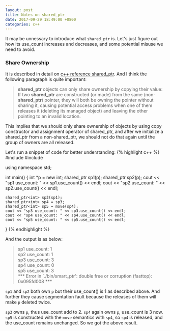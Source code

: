 ```yaml
---
layout: post
title: Notes on shared_ptr
date: 2017-09-29 18:49:00 +0800
categories: c++
---
```


It may be unnessary to introduce what `shared_ptr` is. Let's just figure out how its use_count increases and decreases, and some potential misuse we need to avoid.

### Share Ownership
It is described in detail on [c++ reference shared_ptr](http://www.cplusplus.com/reference/memory/shared_ptr/). And I think the following paragraph is quite important:
> **shared_ptr** objects can only share ownership by copying their value:
>  If two **shared_ptr** are constructed (or made) from the same (non-**shared_ptr**) pointer, they will both be owning the pointer without sharing it, causing potential access problems when one of them releases it (deleting its managed object) and leaving the other pointing to an invalid location.

This implies that we should only share ownership of objects by using copy constructor and assignment operator of shared_ptr, and after we initialize a shared_ptr from a non-shared_ptr, we should not do that again until the group of owners are all released.

Let's run a snippet of code for better understanding:
{% highlight c++ %}
#include <iostream>
#include <memory>

using namespace std;

int main()
{
    int *p = new int;
    shared_ptr<int> sp1(p);
    shared_ptr<int> sp2(p);
    cout << "sp1 use_count: " << sp1.use_count() << endl;
    cout << "sp2 use_count: " << sp2.use_count() << endl;

    shared_ptr<int> sp3(sp1);
    shared_ptr<int> sp4 = sp3;
    shared_ptr<int> sp5 = move(sp4);
    cout << "sp3 use_count: " << sp3.use_count() << endl;
    cout << "sp4 use_count: " << sp4.use_count() << endl;
    cout << "sp5 use_count: " << sp5.use_count() << endl;
}
{% endhighlight %}

And the output is as below:
> sp1 use_count: 1  
> sp2 use_count: 1  
> sp3 use_count: 3  
> sp4 use_count: 0  
> sp5 use_count: 3  
> *** Error in `./bin/smart_ptr': double free or corruption (fasttop): 0x095fd008 ***  

`sp1` and `sp2` both own `p` but their use_count() is 1 as described above. And further they cause segmentation fault because the releases of them will make `p` deleted twice.

`sp3` owns `p`, thus use_count add to 2. `sp4` again owns `p`, use_count is 3 now. `sp5` is constructed with the `move` semantics with `sp4`, so `sp4` is released, and the use_count remains unchanged. So we got the above result.

